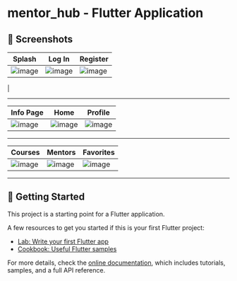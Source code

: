 # mentor_hub - Flutter Application

## 📸 Screenshots

| Splash | Log In | Register |
|------------|---------------|----------------|
| ![image](https://github.com/user-attachments/assets/bfac1323-e3a9-43e2-99d7-8128bd434d81) | ![image](https://github.com/user-attachments/assets/05fc546c-9032-44fb-9642-4b4d249fe7d6) | ![image](https://github.com/user-attachments/assets/fb2a00c3-d88c-49dd-afc6-253a1082b963)
 |

---
| Info Page | Home | Profile |
|------------|---------------|----------------|
| ![image](https://github.com/user-attachments/assets/0aba8b07-17e6-479c-a77a-c3d652f7ab60) | ![image](https://github.com/user-attachments/assets/893a6de5-b0e0-4b32-bfee-e6b00d40e4d0) | ![image](https://github.com/user-attachments/assets/390f5cdb-4fb3-4fc1-8d02-1d22ad2e6abc) |

---

| Courses | Mentors | Favorites |
|------------|---------------|----------------|
| ![image](https://github.com/user-attachments/assets/1f02bda1-a1af-47de-98cf-be8cc75cc1ed) | ![image](https://github.com/user-attachments/assets/849b048b-b326-4fdf-9d47-45a84fe34d1a) | ![image](https://github.com/user-attachments/assets/f245cbea-a979-4049-86a8-c1c45d9a7da2) |

---

## 🚀 Getting Started

This project is a starting point for a Flutter application.

A few resources to get you started if this is your first Flutter project:

- [Lab: Write your first Flutter app](https://docs.flutter.dev/get-started/codelab)
- [Cookbook: Useful Flutter samples](https://docs.flutter.dev/cookbook)

For more details, check the [online documentation](https://docs.flutter.dev/), which includes tutorials, samples, and a full API reference.
